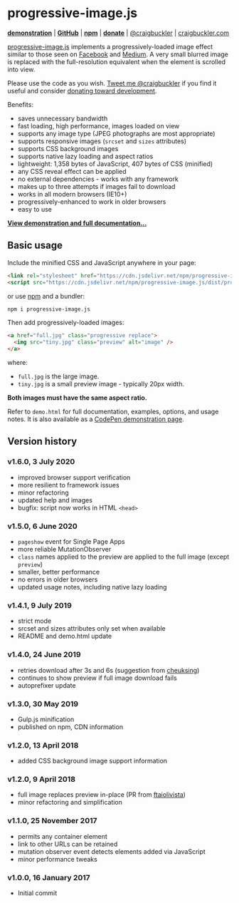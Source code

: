 # progressive-image.js

[**demonstration**](https://codepen.io/craigbuckler/full/yPqLXW) | [**GitHub**](https://github.com/craigbuckler/progressive-image.js) | [**npm**](https://www.npmjs.com/package/progressive-image.js) | [**donate**](https://gum.co/vIjey) | [@craigbuckler](https://twitter.com/craigbuckler) | [craigbuckler.com](https://craigbuckler.com/)


[progressive-image.js](https://github.com/craigbuckler/progressive-image.js) implements a progressively-loaded image effect similar to those seen on [Facebook](https://code.facebook.com/posts/991252547593574/the-technology-behind-preview-photos/) and [Medium](https://jmperezperez.com/medium-image-progressive-loading-placeholder/). A very small blurred image is replaced with the full-resolution equivalent when the element is scrolled into view.

Please use the code as you wish. [Tweet me @craigbuckler](https://twitter.com/craigbuckler) if you find it useful and consider [donating toward development](https://gum.co/vIjey).

Benefits:

* saves unnecessary bandwidth
* fast loading, high performance, images loaded on view
* supports any image type (JPEG photographs are most appropriate)
* supports responsive images (`srcset` and `sizes` attributes)
* supports CSS background images
* supports native lazy loading and aspect ratios
* lightweight: 1,358 bytes of JavaScript, 407 bytes of CSS (minified)
* any CSS reveal effect can be applied
* no external dependencies - works with any framework
* makes up to three attempts if images fail to download
* works in all modern browsers (IE10+)
* progressively-enhanced to work in older browsers
* easy to use

**[View demonstration and full documentation...](https://codepen.io/craigbuckler/full/yPqLXW)**


## Basic usage

Include the minified CSS and JavaScript anywhere in your page:

```html
<link rel="stylesheet" href="https://cdn.jsdelivr.net/npm/progressive-image.js/dist/progressive-image.css">
<script src="https://cdn.jsdelivr.net/npm/progressive-image.js/dist/progressive-image.js"></script>
```

or use [npm](https://www.npmjs.com/package/progressive-image.js) and a bundler:

```sh
npm i progressive-image.js
```

Then add progressively-loaded images:

```html
<a href="full.jpg" class="progressive replace">
  <img src="tiny.jpg" class="preview" alt="image" />
</a>
```

where:

* `full.jpg` is the large image.
* `tiny.jpg` is a small preview image - typically 20px width.

**Both images must have the same aspect ratio.**

Refer to `demo.html` for full documentation, examples, options, and usage notes. It is also available as a [CodePen demonstration page](https://codepen.io/craigbuckler/full/yPqLXW).


## Version history

### v1.6.0, 3 July 2020

* improved browser support verification
* more resilient to framework issues
* minor refactoring
* updated help and images
* bugfix: script now works in HTML `<head>`

### v1.5.0, 6 June 2020

* `pageshow` event for Single Page Apps
* more reliable MutationObserver
* `class` names applied to the preview are applied to the full image (except `preview`)
* smaller, better performance
* no errors in older browsers
* updated usage notes, including native lazy loading

### v1.4.1, 9 July 2019

* strict mode
* srcset and sizes attributes only set when available
* README and demo.html update

### v1.4.0, 24 June 2019

* retries download after 3s and 6s (suggestion from [cheuksing](https://github.com/cheuksing))
* continues to show preview if full image download fails
* autoprefixer update

### v1.3.0, 30 May 2019

* Gulp.js minification
* published on npm, CDN information

### v1.2.0, 13 April 2018

* added CSS background image support information

### v1.2.0, 9 April 2018

* full image replaces preview in-place (PR from [ftaiolivista](https://github.com/ftaiolivista))
* minor refactoring and simplification

### v1.1.0, 25 November 2017

* permits any container element
* link to other URLs can be retained
* mutation observer event detects elements added via JavaScript
* minor performance tweaks

### v1.0.0, 16 January 2017

* Initial commit
